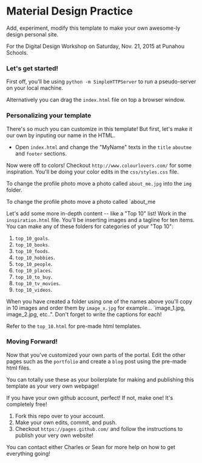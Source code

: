 # Material Design Practice

Add, experiment, modify this template to make your own awesome-ly design personal site.

For the Digital Design Workshop on Saturday, Nov. 21, 2015 at Punahou Schools.

### Let's get started!

First off, you'll be using `python -m SimpleHTTPServer` to run a pseudo-server on your local machine.

Alternatively you can drag the `index.html` file on top a browser window.

### Personalizing your template

There's so much you can customize in this template! But first, let's make it our own by inputing our name in the HTML.

- Open `index.html` and change the "MyName" texts in the `title` `aboutme` and `footer` sections.

Now were off to colors! Checkout `http://www.colourlovers.com/` for some inspiration. You'll be doing your color edits in the `css/styles.css` file.

To change the profile photo move a photo called `about_me.jpg` into the `img` folder.

To change the profile photo move a photo called `about_me

Let's add some more in-depth content -- like a "Top 10" list! Work in the `inspiration.html` file. You'll be inserting images and a tagline for ten items. You can make any of these folders for categories of your "Top 10":

1. `top_10_goals`.
1. `top_10_books`.
1. `top_10_foods`.
1. `top_10_hobbies`.
1. `top_10_people`.
1. `top_10_places`.
1. `top_10_to_buy`.
1. `top_10_tv_movies`.
1. `top_10_videos`.

When you have created a folder using one of the names above you'll copy in 10 images and order them by `image_x.jpg` for example... `image_1.jpg, image_2.jpg, etc..". Don't forget to write the captions for each!

Refer to the `top_10.html` for pre-made html templates.

### Moving Forward!

Now that you've customized your own parts of the portal. Edit the other pages such as the `portfolio` and create a `blog` post using the pre-made html files.

You can totally use these as your boilerplate for making and publishing this template as your very own webpage!

If you have your own github account, perfect! If not, make one! It's completely free!

1. Fork this repo over to your account.
1. Make your own edits, commit, and push.
1. Checkout `https://pages.github.com/` and follow the instructions to publish your very own website!

You can contact either Charles or Sean for more help on how to get everything going!